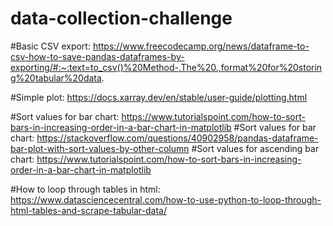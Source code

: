 # data-collection-challenge

#Basic CSV export: https://www.freecodecamp.org/news/dataframe-to-csv-how-to-save-pandas-dataframes-by-exporting/#:~:text=to_csv()%20Method-,The%20.,format%20for%20storing%20tabular%20data.

#Simple plot: https://docs.xarray.dev/en/stable/user-guide/plotting.html

#Sort values for bar chart: https://www.tutorialspoint.com/how-to-sort-bars-in-increasing-order-in-a-bar-chart-in-matplotlib
#Sort values for bar chart: https://stackoverflow.com/questions/40902958/pandas-dataframe-bar-plot-with-sort-values-by-other-column
#Sort values for ascending bar chart: https://www.tutorialspoint.com/how-to-sort-bars-in-increasing-order-in-a-bar-chart-in-matplotlib

#How to loop through tables in html: https://www.datasciencecentral.com/how-to-use-python-to-loop-through-html-tables-and-scrape-tabular-data/

